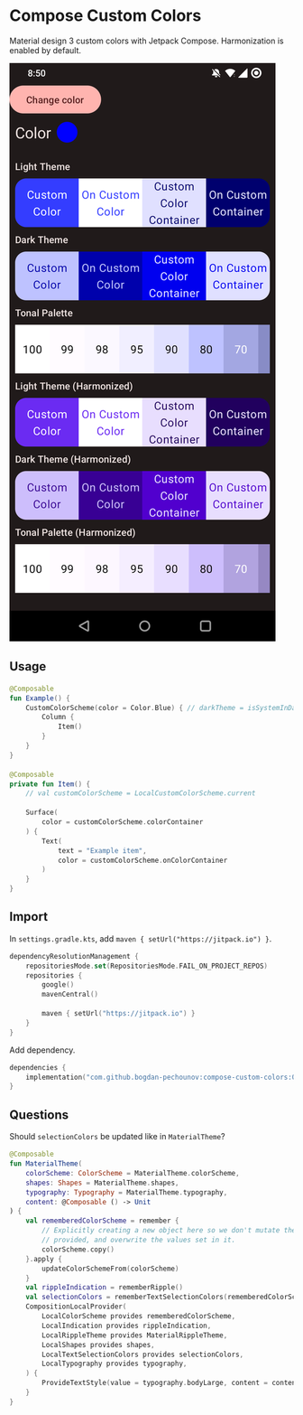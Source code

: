# Compose Custom Colors

Material design 3 custom colors with Jetpack Compose. Harmonization is enabled by default.

![alt text](Screenshot.png)

## Usage

```kotlin
@Composable
fun Example() {
    CustomColorScheme(color = Color.Blue) { // darkTheme = isSystemInDarkTheme(), harmonize = true
        Column {
            Item()
        }
    }
}

@Composable
private fun Item() {
    // val customColorScheme = LocalCustomColorScheme.current

    Surface(
        color = customColorScheme.colorContainer
    ) {
        Text(
            text = "Example item",
            color = customColorScheme.onColorContainer
        )
    }
}
```

## Import

In `settings.gradle.kts`, add `maven { setUrl("https://jitpack.io") }`.

```kotlin
dependencyResolutionManagement {
    repositoriesMode.set(RepositoriesMode.FAIL_ON_PROJECT_REPOS)
    repositories {
        google()
        mavenCentral()

        maven { setUrl("https://jitpack.io") }
    }
}
```

Add dependency.

```kotlin
dependencies {
    implementation("com.github.bogdan-pechounov:compose-custom-colors:0.9")
}
```

## Questions

Should `selectionColors` be updated like in `MaterialTheme`?

```kotlin
@Composable
fun MaterialTheme(
    colorScheme: ColorScheme = MaterialTheme.colorScheme,
    shapes: Shapes = MaterialTheme.shapes,
    typography: Typography = MaterialTheme.typography,
    content: @Composable () -> Unit
) {
    val rememberedColorScheme = remember {
        // Explicitly creating a new object here so we don't mutate the initial [colorScheme]
        // provided, and overwrite the values set in it.
        colorScheme.copy()
    }.apply {
        updateColorSchemeFrom(colorScheme)
    }
    val rippleIndication = rememberRipple()
    val selectionColors = rememberTextSelectionColors(rememberedColorScheme)
    CompositionLocalProvider(
        LocalColorScheme provides rememberedColorScheme,
        LocalIndication provides rippleIndication,
        LocalRippleTheme provides MaterialRippleTheme,
        LocalShapes provides shapes,
        LocalTextSelectionColors provides selectionColors,
        LocalTypography provides typography,
    ) {
        ProvideTextStyle(value = typography.bodyLarge, content = content)
    }
}
```
